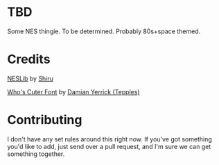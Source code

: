 # TBD

Some NES thingie. To be determined. Probably 80s+space themed.

# Credits

[NESLib](https://shiru.untergrund.net/software.shtml) by [Shiru](http://shiru.untergrund.net/)

[Who's Cuter Font](https://forums.nesdev.com/viewtopic.php?f=21&t=10284&start=0) by [Damian Yerrick (Tepples)](http://pineight.com)

# Contributing

I don't have any set rules around this right now. If you've got something you'd like to add, just send over a pull 
request, and I'm sure we can get something together.
